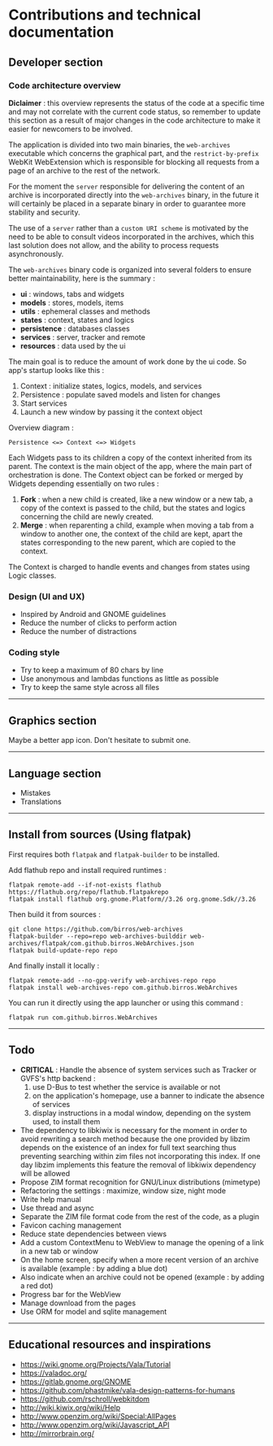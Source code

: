 # Contributions and technical documentation

## Developer section

### Code architecture overview

__Diclaimer__ : this overview represents the status of the code at a specific
time and may not correlate with the current code status, so remember to update
this section as a result of major changes in the code architecture to make it
easier for newcomers to be involved.

The application is divided into two main binaries, the `web-archives` executable
which concerns the graphical part, and the `restrict-by-prefix` WebKit
WebExtension which is responsible for blocking all requests from a page of an
archive to the rest of the network.

For the moment the `server` responsible for delivering the content of an archive
is incorporated directly into the `web-archives` binary, in the future it will
certainly be placed in a separate binary in order to guarantee more stability
and security.

The use of a `server` rather than a `custom URI scheme` is motivated by the need
to be able to consult videos incorporated in the archives, which this last
solution does not allow, and the ability to process requests asynchronously.

The `web-archives` binary code is organized into several folders to ensure
better maintainability, here is the summary :
- __ui__ : windows, tabs and widgets
- __models__ : stores, models, items
- __utils__ : ephemeral classes and methods
- __states__ : context, states and logics
- __persistence__ : databases classes
- __services__ : server, tracker and remote
- __resources__ : data used by the ui

The main goal is to reduce the amount of work done by the ui code. So app's
startup looks like this :
1. Context : initialize states, logics, models, and services
2. Persistence : populate saved models and listen for changes
3. Start services
4. Launch a new window by passing it the context object

Overview diagram :

    Persistence <=> Context <=> Widgets


Each Widgets pass to its children a copy of the context inherited from its
parent. The context is the main object of the app, where the main part of
orchestration is done. The Context object can be forked or merged by Widgets
depending essentially on two rules :
1. __Fork__ : when a new child is created, like a new window or a new tab, a
copy of the context is passed to the child, but the states and logics concerning
the child are newly created.
2. __Merge__ : when reparenting a child, example when moving a tab from a window
to another one, the context of the child are kept, apart the states
corresponding to the new parent, which are copied to the context.

The Context is charged to handle events and changes from states using Logic
classes.

### Design (UI and UX)

- Inspired by Android and GNOME guidelines
- Reduce the number of clicks to perform action
- Reduce the number of distractions

### Coding style

- Try to keep a maximum of 80 chars by line
- Use anonymous and lambdas functions as little as possible
- Try to keep the same style across all files

---

## Graphics section

Maybe a better app icon. Don't hesitate to submit one.

---

## Language section

- Mistakes
- Translations

---

## Install from sources (Using flatpak)

First requires both `flatpak` and `flatpak-builder` to be installed.

Add flathub repo and install required runtimes :

    flatpak remote-add --if-not-exists flathub https://flathub.org/repo/flathub.flatpakrepo
    flatpak install flathub org.gnome.Platform//3.26 org.gnome.Sdk//3.26

Then build it from sources :

    git clone https://github.com/birros/web-archives
    flatpak-builder --repo=repo web-archives-builddir web-archives/flatpak/com.github.birros.WebArchives.json
    flatpak build-update-repo repo

And finally install it locally :

    flatpak remote-add --no-gpg-verify web-archives-repo repo
    flatpak install web-archives-repo com.github.birros.WebArchives

You can run it directly using the app launcher or using this command :

    flatpak run com.github.birros.WebArchives

---

## Todo

- __CRITICAL__ : Handle the absence of system services such as Tracker or GVFS's
http backend :
  1. use D-Bus to test whether the service is available or not
  2. on the application's homepage, use a banner to indicate the absence of
  services
  3. display instructions in a modal window, depending on the system used, to
  install them
- The dependency to libkiwix is necessary for the moment in order to avoid
rewriting a search method because the one provided by libzim depends on the
existence of an index for full text searching thus preventing searching within
zim files not incorporating this index. If one day libzim implements this
feature the removal of libkiwix dependency will be allowed
- Propose ZIM format recognition for GNU/Linux distributions (mimetype)
- Refactoring the settings : maximize, window size, night mode
- Write help manual
- Use thread and async
- Separate the ZIM file format code from the rest of the code, as a plugin
- Favicon caching management
- Reduce state dependencies between views
- Add a custom ContextMenu to WebView to manage the opening of a link in a new
tab or window
- On the home screen, specify when a more recent version of an archive is
available (example : by adding a blue dot)
- Also indicate when an archive could not be opened (example : by adding a red
dot)
- Progress bar for the WebView
- Manage download from the pages
- Use ORM for model and sqlite management

---

## Educational resources and inspirations

- https://wiki.gnome.org/Projects/Vala/Tutorial
- https://valadoc.org/
- https://gitlab.gnome.org/GNOME
- https://github.com/phastmike/vala-design-patterns-for-humans
- https://github.com/rschroll/webkitdom
- http://wiki.kiwix.org/wiki/Help
- http://www.openzim.org/wiki/Special:AllPages
- http://www.openzim.org/wiki/Javascript_API
- http://mirrorbrain.org/
